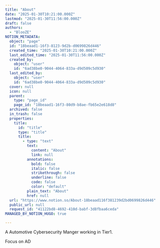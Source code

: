 ```yaml
---
title: "About"
date: "2025-01-30T10:21:00.000Z"
lastmod: "2025-01-30T11:56:00.000Z"
draft: false
authors:
  - "BlooZE"
NOTION_METADATA:
  object: "page"
  id: "18beaad1-16f3-8123-9d2b-d0699826d446"
  created_time: "2025-01-30T10:21:00.000Z"
  last_edited_time: "2025-01-30T11:56:00.000Z"
  created_by:
    object: "user"
    id: "6ad38be0-9044-4064-833a-d9d509c5d930"
  last_edited_by:
    object: "user"
    id: "6ad38be0-9044-4064-833a-d9d509c5d930"
  cover: null
  icon: null
  parent:
    type: "page_id"
    page_id: "18beaad1-16f3-80d9-b8ae-fb65e2e618d8"
  archived: false
  in_trash: false
  properties:
    title:
      id: "title"
      type: "title"
      title:
        - type: "text"
          text:
            content: "About"
            link: null
          annotations:
            bold: false
            italic: false
            strikethrough: false
            underline: false
            code: false
            color: "default"
          plain_text: "About"
          href: null
  url: "https://www.notion.so/About-18beaad116f381239d2bd0699826d446"
  public_url: null
  request_id: "41122bd8-4692-410d-babf-3d8fbaa6ceda"
MANAGED_BY_NOTION_HUGO: true

---
```



A Automotive Cybersecurity Manger working in Tier1.


Focus on AD

